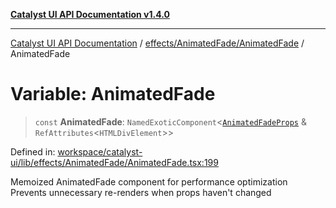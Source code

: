 [**Catalyst UI API Documentation v1.4.0**](../../../../README.md)

---

[Catalyst UI API Documentation](../../../../README.md) / [effects/AnimatedFade/AnimatedFade](../README.md) / AnimatedFade

# Variable: AnimatedFade

> `const` **AnimatedFade**: `NamedExoticComponent`\<[`AnimatedFadeProps`](../interfaces/AnimatedFadeProps.md) & `RefAttributes`\<`HTMLDivElement`\>\>

Defined in: [workspace/catalyst-ui/lib/effects/AnimatedFade/AnimatedFade.tsx:199](https://github.com/TheBranchDriftCatalyst/catalyst-ui/blob/main/lib/effects/AnimatedFade/AnimatedFade.tsx#L199)

Memoized AnimatedFade component for performance optimization
Prevents unnecessary re-renders when props haven't changed
